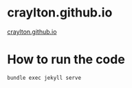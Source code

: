 # craylton.github.io
[craylton.github.io](http://craylton.github.io)

# How to run the code
`bundle exec jekyll serve`